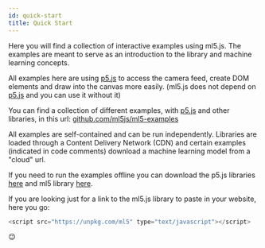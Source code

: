 ```yaml
---
id: quick-start
title: Quick Start
---
```


Here you will find a collection of interactive examples using ml5.js. The examples are meant to serve as an introduction to the library and machine learning concepts.

All examples here are using [p5.js](https://p5js.org/) to access the camera feed, create DOM elements and draw into the canvas more easily. (ml5.js does not depend on [p5.js](https://p5js.org/) and you can use it without it)

You can find a collection of different examples, with [p5.js](https://p5js.org/) and other libraries, in this url: [github.com/ml5js/ml5-examples](https://github.com/ml5js/ml5-examples)

All examples are self-contained and can be run independently. Libraries are loaded through a Content Delivery Network (CDN) and certain examples (indicated in code comments) download a machine learning model from a "cloud" url.

If you need to run the examples offline you can download the p5.js libraries [here](https://cdnjs.cloudflare.com/ajax/libs/p5.js/0.5.16/p5.min.js) and ml5 library [here](https://unpkg.com/ml).

If you are looking just for a link to the ml5.js library to paste in your website, here you go:

```javascript
<script src="https://unpkg.com/ml5" type="text/javascript"></script>
```

😉